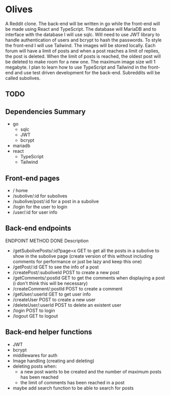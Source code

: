 # Olives

A Reddit clone. The back-end will be written in go while the front-end will be made using React and TypeScript. The database will MariaDB and to interface with the database I will use sqlc. Will need to use JWT library to handle authentication of users and bcrypt to hash the passwords. To style the front-end I will use Tailwind. The images will be stored locally. Each forum will have a limit of posts and when a post reaches a limit of replies, the post is deleted. When the limit of posts is reached, the oldest post will be deleted to make room for a new one. The maximum image size will 1 megabyte. I plan to learn how to use TypeScript and Tailwind in the front-end and use test driven development for the back-end. Subreddits will be called subolives.

## TODO

## Dependencies Summary

- go
	- sqlc
	- JWT
	- bcrypt
- mariadb
- react
	- TypeScript
	- Tailwind

## Front-end pages

- /                        home
- /subolive/:id            for subolives
- /subolive/post/:id       for a post in a subolive
- /login                   for the user to login
- /user/:id                for user info

## Back-end endpoints

   ENDPOINT                        METHOD   DONE   Description

- /getSubolivePosts/:id?page=x     GET             to get all the posts in a subolive to show in the subolive page (create version of this without including comments for performance or just be lazy and keep this one)
- /getPost/:id                     GET             to see the info of a post
- /createPost/:suboliveId          POST            to create a new post
- /getComments/:postId             GET             to get the comments when displaying a post (i don't think this will be necessary)
- /createComment/:postId           POST            to create a comment
- /getUser/:userId                 GET             to get user info
- /createUser                      POST            to create a new user
- /deleteUser/:userId              POST            to delete an existent user
- /login                           POST            to login
- /logout                          GET             to logout

## Back-end helper functions

- JWT
- bcrypt
- middlewares for auth
- Image handling (creating and deleting)
- deleting posts when:
	- a new post wants to be created and the number of maximum posts has been reached
	- the limit of comments has been reached in a post
- maybe add search function to be able to search for posts








